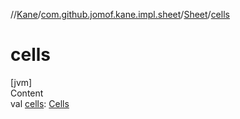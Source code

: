 //[Kane](../../index.md)/[com.github.jomof.kane.impl.sheet](../index.md)/[Sheet](index.md)/[cells](cells.md)



# cells  
[jvm]  
Content  
val [cells](cells.md): [Cells](../-cells/index.md)  



